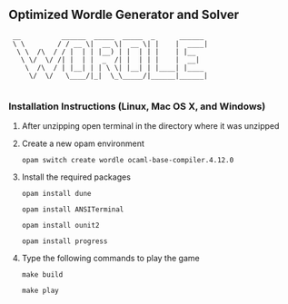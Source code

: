 ## Optimized Wordle Generator and Solver

```
 __          ______  _____  _____  _      ______ 
 \ \        / / __ \|  __ \|  __ \| |    |  ____|
  \ \  /\  / / |  | | |__) | |  | | |    | |__   
   \ \/  \/ /| |  | |  _  /| |  | | |    |  __|  
    \  /\  / | |__| | | \ \| |__| | |____| |____ 
     \/  \/   \____/|_|  \_\_____/|______|______|
                                                 
```

### Installation Instructions (Linux, Mac OS X, and Windows)

1. After unzipping open terminal in the directory where it was unzipped

2. Create a new opam environment

   ```opam switch create wordle ocaml-base-compiler.4.12.0```

3. Install the required packages

   ```opam install dune```

   ```opam install ANSITerminal```

   ```opam install ounit2```
   
   ```opam install progress```

4. Type the following commands to play the game

   ```make build```

   ```make play```